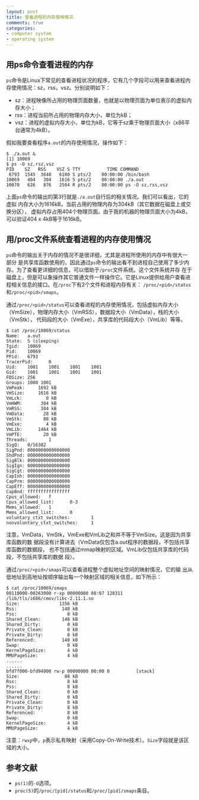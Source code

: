 ```yaml
---
layout: post
title: 查看进程的内存使用情况
comments: true
categories:
- computer system
- operating system
---
```


## 用ps命令查看进程的内存

`ps`命令是Linux下常见的查看进程状况的程序，它有几个字段可以用来查看进程内存使用情况：sz，rss，vsz。分别说明如下：

*  sz：进程映像所占用的物理页面数量，也就是以物理页面为单位表示的虚拟内存大小；
*  rss：进程当前所占用的物理内存大小，单位为kB；
*  vsz：进程的虚拟内存大小，单位为kB，它等于sz乘于物理页面大小（x86平台通常为4kB）。
<!--more-->

假如我要查看程序`a.out`的内存使用情况，操作如下：
```
$ ./a.out &
[1] 10069
$ ps -O sz,rsz,vsz
PID    SZ   RSS    VSZ S TTY          TIME COMMAND
 6793  1545  3648   6180 S pts/2    00:00:00 /bin/bash
10069   404   304   1616 S pts/2    00:00:00 ./a.out
10070   626   876   2504 R pts/2    00:00:00 ps -O sz,rss,vsz
```
上面`ps`命令的输出的第3行就是`./a.out`自行后的相关情况。我们可以看出，它的虚拟
内存大小为1616kB，当前占用的物理内存为304kB（其它数据在磁盘上或交换分区），
虚拟内存占用404个物理页面。由于我的机器的物理页面大小为4kB，可以验证404 x
4kB等于1616kB。

## 用/proc文件系统查看进程的内存使用情况

`ps`命令的输出关于内存的情况不是很详细，尤其是进程所使用的内存中有很大一部分
是共享库函数使用的，因此通过`ps`命令的输出看不到进程自己使用了多少内
存。为了查看更详细的信息，可以借助于`/proc`文件系统。这个文件系统并存
在于磁盘上，但是可以象操作其它普通文件一样操作它。它是Linux提供给用户查看进
程相关信息的接口。在`/proc`下有2个文件和进程内存有关：
`/proc/<pid>/status`和`/proc/<pid>/smaps`。

通过`/proc/<pid>/status`可以查看进程的内存使用情况，包括虚拟内存大小
（VmSize），物理内存大小（VmRSS），数据段大小（VmData），栈的大小（VmStk），
代码段的大小（VmExe），共享库的代码段大小（VmLib）等等。
```
$ cat /proc/10069/status
Name:   a.out
State:  S (sleeping)
Tgid:   10069
Pid:    10069
PPid:   6793
TracerPid:      0
Uid:    1001    1001    1001    1001
Gid:    1001    1001    1001    1001
FDSize: 256
Groups: 1000 1001 
VmPeak:     1692 kB
VmSize:     1616 kB
VmLck:         0 kB
VmHWM:       304 kB
VmRSS:       304 kB
VmData:       28 kB
VmStk:        88 kB
VmExe:         4 kB
VmLib:      1464 kB
VmPTE:        20 kB
Threads:        1
SigQ:   0/16382
SigPnd: 0000000000000000
ShdPnd: 0000000000000000
SigBlk: 0000000000000000
SigIgn: 0000000000000000
SigCgt: 0000000000000000
CapInh: 0000000000000000
CapPrm: 0000000000000000
CapEff: 0000000000000000
CapBnd: ffffffffffffffff
Cpus_allowed:   f
Cpus_allowed_list:      0-3
Mems_allowed:   1
Mems_allowed_list:      0
voluntary_ctxt_switches:        1
nonvoluntary_ctxt_switches:     1
```
注意，VmData，VmStk，VmExe和VmLib之和并不等于VmSize。这是因为共享库函数的数
据段没有计算进去（VmData仅包含a.out程序的数据段，不包括共享库函数的数据段，
也不包括通过mmap映射的区域。VmLib仅包括共享库的代码段，不包括共享库的数据
段）。

通过`/proc/<pid>/smaps`可以查看进程整个虚拟地址空间的映射情况，它的输
出从低地址到高地址按顺序输出每一个映射区域的相关信息，如下所示：
```
$ cat /proc/10069/smaps
00110000-00263000 r-xp 00000000 08:07 128311     /lib/tls/i686/cmov/libc-2.11.1.so
Size:               1356 kB
Rss:                 148 kB
Pss:                   8 kB
Shared_Clean:        148 kB
Shared_Dirty:          0 kB
Private_Clean:         0 kB
Private_Dirty:         0 kB
Referenced:          148 kB
Swap:                  0 kB
KernelPageSize:        4 kB
MMUPageSize:           4 kB
......
......
bfd7f000-bfd94000 rw-p 00000000 00:00 0          [stack]
Size:                 88 kB
Rss:                   8 kB
Pss:                   8 kB
Shared_Clean:          0 kB
Shared_Dirty:          0 kB
Private_Clean:         0 kB
Private_Dirty:         8 kB
Referenced:            8 kB
Swap:                  0 kB
KernelPageSize:        4 kB
MMUPageSize:           4 kB
```
注意：`rwxp`中，`p`表示私有映射（采用Copy-On-Write技术）。`Size`字段就是该区域的大小。

## 参考文献

*  `ps(1)`的`-O`选项。
*  `proc(5)`的`/proc/[pid]/status`和`/proc/[pid]/smaps`条目。
